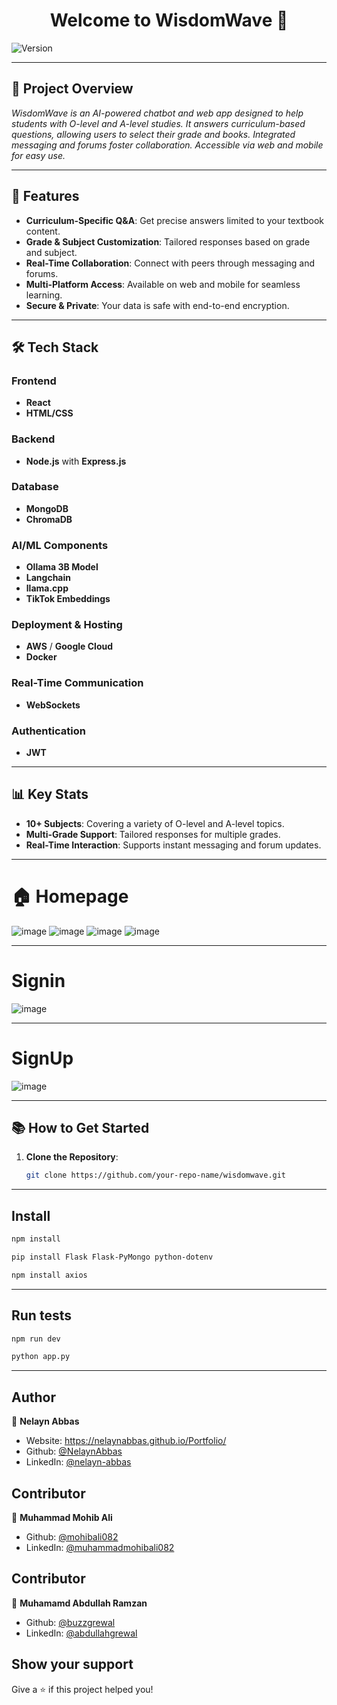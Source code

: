 <h1 align="center">Welcome to WisdomWave 👋</h1>
<p>
  <img alt="Version" src="https://img.shields.io/badge/version-0.0.0-blue.svg?cacheSeconds=2592000" />
</p>

---

## 🌟 **Project Overview**  
*WisdomWave is an AI-powered chatbot and web app designed to help students with O-level and A-level studies. It answers curriculum-based questions, allowing users to select their grade and books. Integrated messaging and forums foster collaboration. Accessible via web and mobile for easy use.*

---

## 🚀 **Features**  
- **Curriculum-Specific Q&A**: Get precise answers limited to your textbook content.  
- **Grade & Subject Customization**: Tailored responses based on grade and subject.  
- **Real-Time Collaboration**: Connect with peers through messaging and forums.  
- **Multi-Platform Access**: Available on web and mobile for seamless learning.  
- **Secure & Private**: Your data is safe with end-to-end encryption.  

---

## 🛠️ **Tech Stack**  

### **Frontend**  
- **React**  
- **HTML/CSS**  

### **Backend**  
- **Node.js** with **Express.js**  

### **Database**  
- **MongoDB**  
- **ChromaDB**  

### **AI/ML Components**  
- **Ollama 3B Model**  
- **Langchain**  
- **llama.cpp**  
- **TikTok Embeddings**  

### **Deployment & Hosting**  
- **AWS** / **Google Cloud**  
- **Docker**  

### **Real-Time Communication**  
- **WebSockets**  

### **Authentication**  
- **JWT**  

---

## 📊 **Key Stats**  
- **10+ Subjects**: Covering a variety of O-level and A-level topics.  
- **Multi-Grade Support**: Tailored responses for multiple grades.  
- **Real-Time Interaction**: Supports instant messaging and forum updates.  


---
# 🏠 Homepage

![image](https://github.com/user-attachments/assets/171e721f-f8a4-4893-b671-47934bbbddf9)
![image](https://github.com/user-attachments/assets/c8b8d237-816a-412e-96ab-103affb19419)
![image](https://github.com/user-attachments/assets/8f2cada6-d1e4-4fa6-b919-90a7886c9c83)
![image](https://github.com/user-attachments/assets/e3e75c30-833b-4467-8292-1581a5aeee90)

---
# Signin
![image](https://github.com/user-attachments/assets/ed518a29-32ee-43bb-8c6c-ac41c19fc560)

---
# SignUp
![image](https://github.com/user-attachments/assets/c8e7e656-a535-4e5c-b826-1e4cd25021eb)

---
## 📚 **How to Get Started**  

1. **Clone the Repository**:  
   ```bash
   git clone https://github.com/your-repo-name/wisdomwave.git

---
## Install

```sh
npm install
```
```sh
pip install Flask Flask-PyMongo python-dotenv
```
```sh
npm install axios
```

---
## Run tests

```sh
npm run dev
```
```sh
python app.py
```

---
## Author

👤 **Nelayn Abbas**

* Website: https://nelaynabbas.github.io/Portfolio/
* Github: [@NelaynAbbas](https://github.com/NelaynAbbas)
* LinkedIn: [@nelayn-abbas](https://linkedin.com/in/nelayn-abbas)

## Contributor

👤 **Muhammad Mohib Ali**

* Github: [@mohibali082](https://github.com/mohibali082)
* LinkedIn: [@muhammadmohibali082](https://www.linkedin.com/in/muhammadmohibali082/)

## Contributor

👤 **Muhamamd Abdullah Ramzan**

* Github: [@buzzgrewal](https://github.com/buzzgrewal)
* LinkedIn: [@abdullahgrewal](https://www.linkedin.com/in/abdullahgrewal)

## Show your support

Give a ⭐️ if this project helped you!
